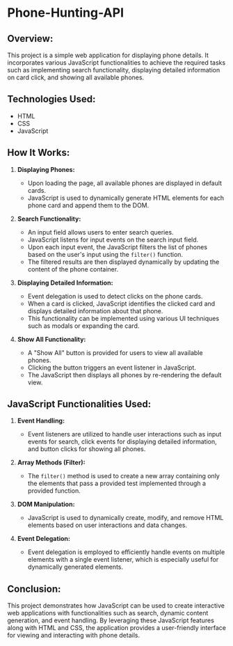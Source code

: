 # Phone-Hunting-API

## Overview:
This project is a simple web application for displaying phone details. It incorporates various JavaScript functionalities to achieve the required tasks such as implementing search functionality, displaying detailed information on card click, and showing all available phones.

## Technologies Used:
- HTML
- CSS
- JavaScript

## How It Works:

1. **Displaying Phones:**
   - Upon loading the page, all available phones are displayed in default cards.
   - JavaScript is used to dynamically generate HTML elements for each phone card and append them to the DOM.

2. **Search Functionality:**
   - An input field allows users to enter search queries.
   - JavaScript listens for input events on the search input field.
   - Upon each input event, the JavaScript filters the list of phones based on the user's input using the `filter()` function.
   - The filtered results are then displayed dynamically by updating the content of the phone container.

3. **Displaying Detailed Information:**
   - Event delegation is used to detect clicks on the phone cards.
   - When a card is clicked, JavaScript identifies the clicked card and displays detailed information about that phone.
   - This functionality can be implemented using various UI techniques such as modals or expanding the card.

4. **Show All Functionality:**
   - A "Show All" button is provided for users to view all available phones.
   - Clicking the button triggers an event listener in JavaScript.
   - The JavaScript then displays all phones by re-rendering the default view.

## JavaScript Functionalities Used:

1. **Event Handling:**
   - Event listeners are utilized to handle user interactions such as input events for search, click events for displaying detailed information, and button clicks for showing all phones.

2. **Array Methods (Filter):**
   - The `filter()` method is used to create a new array containing only the elements that pass a provided test implemented through a provided function.

3. **DOM Manipulation:**
   - JavaScript is used to dynamically create, modify, and remove HTML elements based on user interactions and data changes.

4. **Event Delegation:**
   - Event delegation is employed to efficiently handle events on multiple elements with a single event listener, which is especially useful for dynamically generated elements.

## Conclusion:
This project demonstrates how JavaScript can be used to create interactive web applications with functionalities such as search, dynamic content generation, and event handling. By leveraging these JavaScript features along with HTML and CSS, the application provides a user-friendly interface for viewing and interacting with phone details.
